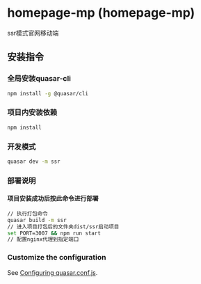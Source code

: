 # homepage-mp (homepage-mp)

ssr模式官网移动端

## 安装指令
### 全局安装quasar-cli
```bash
npm install -g @quasar/cli
```

### 项目内安装依赖
```bash
npm install
```

### 开发模式
```bash
quasar dev -m ssr
```

### 部署说明
#### 项目安装成功后按此命令进行部署
```bash
// 执行打包命令
quasar build -m ssr
// 进入项目打包后的文件夹dist/ssr启动项目
set PORT=3007 && npm run start
// 配置nginx代理到指定端口
```

### Customize the configuration
See [Configuring quasar.conf.js](https://quasar.dev/quasar-cli/quasar-conf-js).
